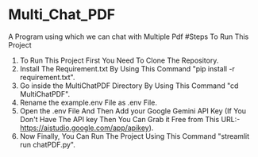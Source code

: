 # Multi_Chat_PDF
A Program using which we can chat with Multiple Pdf
#Steps To Run This Project
1. To Run This Project First You Need To Clone The Repository.
2. Install The Requirement.txt By Using This Command "pip install -r requirement.txt".
3. Go inside the MultiChatPDF Directory By Using This Command "cd MultiChatPDF".
4. Rename the example.env File as .env File.
5. Open the .env File And Then Add your Google Gemini API Key (If You Don't Have The API key Then You Can Grab it Free from This URL:- https://aistudio.google.com/app/apikey).
6. Now Finally, You Can Run The Project Using This Command "streamlit run chatPDF.py".
